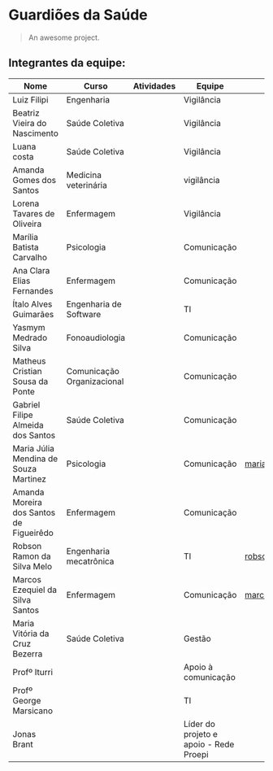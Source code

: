 # Guardiões da Saúde

> An awesome project.

## Integrantes da equipe:  
| Nome | Curso | Atividades | Equipe | Email|
| - | - | - | - | - |
| Luiz Filipi | Engenharia | | Vigilância |
| Beatriz Vieira do Nascimento | Saúde Coletiva | | Vigilância|
| Luana costa | Saúde Coletiva | | Vigilância |
| Amanda Gomes dos Santos | Medicina veterinária | | vigilância|
| Lorena Tavares de Oliveira | Enfermagem | | Vigilância |
| Marília Batista Carvalho | Psicologia | | Comunicação |
| Ana Clara Elias Fernandes | Enfermagem | | Comunicação |
| Ítalo Alves Guimarães | Engenharia de Software | | TI |
| Yasmym Medrado Silva | Fonoaudiologia | | Comunicação |
| Matheus Cristian Sousa da Ponte | Comunicação Organizacional | | Comunicação |
| Gabriel Filipe Almeida dos Santos | Saúde Coletiva | | Comunicação |
| Maria Júlia Mendina de Souza Martinez | Psicologia | | Comunicação | mariajuliamendina@gmail.com |
| Amanda Moreira dos Santos de Figueirêdo | Enfermagem | | Comunicação |
| Robson Ramon da Silva Melo | Engenharia mecatrônica | | TI | robson.ramon.dsm@gmail.com |
| Marcos Ezequiel da Silva Santos | Enfermagem | | Comunicação | marcoszack07@gmail.com |
| Maria Vitória da Cruz Bezerra | Saúde Coletiva | | Gestão |
| Profº Iturri | | | Apoio à comunicação |
| Profº George Marsicano | | | TI |
| Jonas Brant | | | Líder do projeto e apoio - Rede Proepi |